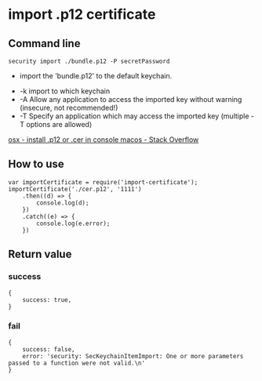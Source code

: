 # import .p12 certificate

## Command line
```
security import ./bundle.p12 -P secretPassword
```
* import the 'bundle.p12' to the default keychain.

- -k  import to which keychain
- -A  Allow any application to access the imported key without warning (insecure, not recommended!)
- -T  Specify an application which may access the imported key (multiple -T options are allowed)

[osx - install .p12 or .cer in console macos - Stack Overflow](https://stackoverflow.com/questions/7485806/install-p12-or-cer-in-console-macos)

## How to use

```
var importCertificate = require('import-certificate');
importCertificate('./cer.p12', '1111')
    .then((d) => {
        console.log(d);
    })
    .catch((e) => {
        console.log(e.error);
    })
```
## Return value

### success
```
{
    success: true,
}
```

### fail
```
{
    success: false,
    error: 'security: SecKeychainItemImport: One or more parameters passed to a function were not valid.\n' 
}
```

